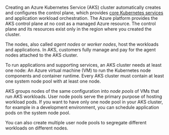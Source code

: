 Creating an Azure Kubernetes Service (AKS) cluster automatically creates and configures the control plane, which provides [core Kubernetes services](https://kubernetes.io/docs/concepts/overview/components) and application workload orchestration. The Azure platform provides the AKS control plane at no cost as a managed Azure resource. The control plane and its resources exist only in the region where you created the cluster.

The nodes, also called *agent nodes* or *worker nodes*, host the workloads and applications. In AKS, customers fully manage and pay for the agent nodes attached to the AKS cluster.

To run applications and supporting services, an AKS cluster needs at least one node: An Azure virtual machine (VM) to run the Kubernetes node components and container runtime. Every AKS cluster must contain at least one system node pool with at least one node.

AKS groups nodes of the same configuration into *node pools* of VMs that run AKS workloads. User node pools serve the primary purpose of hosting workload pods. If you want to have only one node pool in your AKS cluster, for example in a development environment, you can schedule application pods on the system node pool.

You can also create multiple user node pools to segregate different workloads on different nodes.
